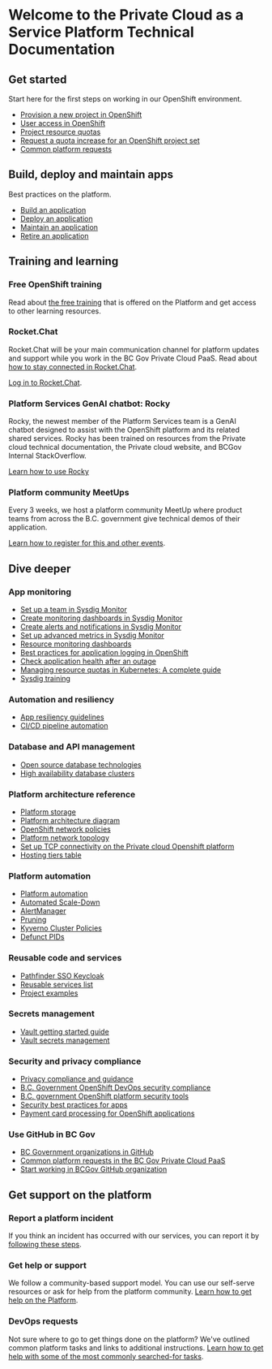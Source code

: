 # Welcome to the Private Cloud as a Service Platform Technical Documentation

## Get started

Start here for the first steps on working in our OpenShift environment.

* [Provision a new project in OpenShift](docs/openshift-projects-and-access/provision-new-openshift-project.md)
* [User access in OpenShift](docs/openshift-projects-and-access/grant-user-access-openshift.md)
* [Project resource quotas](docs/automation-and-resiliency/openshift-project-resource-quotas.md)
* [Request a quota increase for an OpenShift project set](docs/automation-and-resiliency/request-quota-increase-for-openshift-project-set.md)
* [Common platform requests](docs/openshift-projects-and-access/common-platform-requests.md)

## Build, deploy and maintain apps

Best practices on the platform.

* [Build an application](docs/build-deploy-and-maintain-apps/build-an-application.md)
* [Deploy an application](docs/build-deploy-and-maintain-apps/deploy-an-application.md)
* [Maintain an application](docs/build-deploy-and-maintain-apps/maintain-an-application.md)
* [Retire an application](docs/build-deploy-and-maintain-apps/retire-an-application.md)

## Training and learning

### Free OpenShift training

Read
about [the free training](https://cloud.gov.bc.ca/private-cloud/support-and-community/platform-training-and-resources/)
that is offered on the Platform and get access to other learning resources.

### Rocket.Chat

Rocket.Chat will be your main communication channel for platform updates and support while you work in the BC Gov
Private Cloud PaaS. Read
about [how to stay connected in Rocket.Chat](../bc-developer-guide/rocketchat/steps-to-join-rocketchat/).

[Log in to Rocket.Chat](https://chat.developer.gov.bc.ca).

### Platform Services GenAI chatbot: Rocky

Rocky, the newest member of the Platform Services team is a GenAI chatbot designed to assist with the OpenShift platform and its related shared services. Rocky has been trained on resources from the Private cloud technical documentation, the Private cloud website, and BCGov Internal StackOverflow.  

[Learn how to use Rocky](docs/training-and-learning/rocky-guide.md)

### Platform community MeetUps

Every 3 weeks, we host a platform community MeetUp where product teams from across the B.C. government give technical
demos of their application.

[Learn how to register for this and other events](https://digital.gov.bc.ca/cloud/services/private/team/#stay).

## Dive deeper

### App monitoring

* [Set up a team in Sysdig Monitor](docs/app-monitoring/sysdig-monitor-setup-team.md)
* [Create monitoring dashboards in Sysdig Monitor](docs/app-monitoring/sysdig-monitor-create-monitoring-dashboards.md)
* [Create alerts and notifications in Sysdig Monitor](docs/app-monitoring/sysdig-monitor-create-alert-channels.md)
* [Set up advanced metrics in Sysdig Monitor](docs/app-monitoring/sysdig-monitor-set-up-advanced-functions.md)
* [Resource monitoring dashboards](docs/app-monitoring/resource-monitoring-dashboards.md)
* [Best practices for application logging in OpenShift](docs/app-monitoring/best-pratices-for-application-logging-in-openshift.md)
* [Check application health after an outage](docs/app-monitoring/check-application-health-after-outage.md)
* [Managing resource quotas in Kubernetes: A complete guide](docs/app-monitoring/managing-resource-quotas-in-kubernetes.md)
* [Sysdig training](docs/app-monitoring/sysdig-training.md)

### Automation and resiliency

* [App resiliency guidelines](docs/automation-and-resiliency/app-resiliency-guidelines.md)
* [CI/CD pipeline automation](docs/automation-and-resiliency/cicd-pipeline-templates-for-private-cloud-teams.md)

### Database and API management

* [Open source database technologies](docs/database-and-api-management/opensource-database-technologies.md)
* [High availability database clusters](docs/database-and-api-management/high-availability-database-clusters.md)

### Platform architecture reference

* [Platform storage](docs/platform-architecture-reference/platform-storage.md)
* [Platform architecture diagram](docs/platform-architecture-reference/platform-architecture-diagram.md)
* [OpenShift network policies](docs/platform-architecture-reference/openshift-network-policies.md)
* [Platform network topology](docs/platform-architecture-reference/platform-network-topology.md)
* [Set up TCP connectivity on the Private cloud Openshift platform](docs/platform-architecture-reference/set-up-tcp-connectivity-on-private-cloud-openshift-platform.md)
* [Hosting tiers table](docs/platform-architecture-reference/hosting-tiers-table.md)

### Platform automation

* [Platform automation](docs/platform-automation/platform-automation.md)
* [Automated Scale-Down](docs/platform-automation/automated-scaling.md)
* [AlertManager](docs/platform-automation/alertmanager.md)
* [Pruning](docs/platform-automation/pruning.md)
* [Kyverno Cluster Policies](docs/platform-automation/kyverno.md)
* [Defunct PIDs](docs/platform-automation/defunct-pids.md)

### Reusable code and services

* [Pathfinder SSO Keycloak](docs/reusable-code-and-services/reusable-services-list.md#pathfinder-single-sign-on-keycloak)
* [Reusable services list](docs/reusable-code-and-services/reusable-services-list.md)
* [Project examples](docs/reusable-code-and-services/project-examples.md)

### Secrets management

* [Vault getting started guide](docs/secrets-management/vault-getting-started-guide.md)
* [Vault secrets management](docs/secrets-management/vault-secrets-management-service.md)

### Security and privacy compliance

* [Privacy compliance and guidance](docs/security-and-privacy-compliance/privacy-compliance-and-guidance.md)
* [B.C. Government OpenShift DevOps security compliance](docs/security-and-privacy-compliance/platform-security-compliance.md)
* [B.C. government OpenShift platform security tools](docs/security-and-privacy-compliance/platform-security-tools.md)
* [Security best practices for apps](docs/security-and-privacy-compliance/security-best-practices-for-apps.md)
* [Payment card processing for OpenShift applications](docs/security-and-privacy-compliance/payment-card-processing.md)

### Use GitHub in BC Gov

* [BC Government organizations in GitHub](../bc-developer-guide/use-github-in-bcgov/bc-government-organizations-in-github/)
* [Common platform requests in the BC Gov Private Cloud PaaS](https://digital.gov.bc.ca/cloud/services/private/support/#common)
* [Start working in BCGov GitHub organization](../bc-developer-guide/use-github-in-bcgov/start-working-in-bcgov-github-organization/)

## Get support on the platform

### Report a platform incident

If you think an incident has occurred with our services, you can report it
by [following these steps](https://digital.gov.bc.ca/cloud/services/private/support/#report).

### Get help or support

We follow a community-based support model. You can use our self-serve resources or ask for help from the platform
community. [Learn how to get help on the Platform](https://digital.gov.bc.ca/cloud/services/private/support/).

### DevOps requests

Not sure where to go to get things done on the platform? We've outlined common platform tasks and links to additional
instructions. [Learn how to get help with some of the most commonly searched-for tasks](https://digital.gov.bc.ca/cloud/services/private/support/#common).
